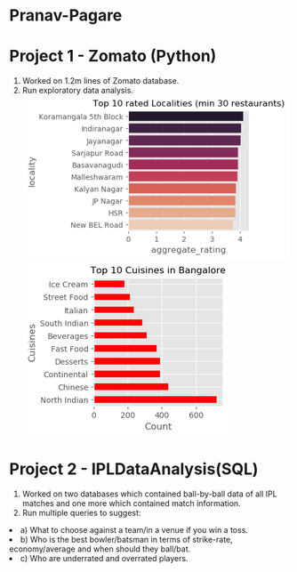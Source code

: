 # Pranav-Pagare

# Project 1 - Zomato (Python)
1. Worked on 1.2m lines of Zomato database.
2. Run exploratory data analysis.
<img src="https://github.com/pranavpagare/portfolio/blob/master/Rated_locality.png"> <img src="https://github.com/pranavpagare/portfolio/blob/master/cuisine.png">

# Project 2 - IPLDataAnalysis(SQL)
1. Worked on two databases which contained ball-by-ball data of all IPL matches and one more which contained match information.
2. Run multiple queries to suggest:
  <li>a) What to choose against a team/in a venue if you win a toss.</li>
  <li>b) Who is the best bowler/batsman in terms of strike-rate, economy/average and when should they ball/bat.</li>
  <li>c) Who are underrated and overrated players.</li>




